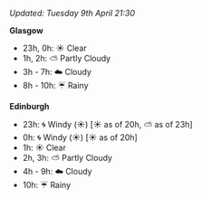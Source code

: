 *Updated: Tuesday 9th April 21:30*

**Glasgow**

* 23h, 0h: :sunny: Clear
* 1h, 2h: :partly_sunny: Partly Cloudy
* 3h - 7h: :cloud: Cloudy
* 8h - 10h: :umbrella: Rainy

**Edinburgh**

* 23h: :cyclone: Windy (:sunny:) [:sunny: as of 20h, :partly_sunny: as of 23h]
* 0h: :cyclone: Windy (:sunny:) [:sunny: as of 20h]
* 1h: :sunny: Clear
* 2h, 3h: :partly_sunny: Partly Cloudy
* 4h - 9h: :cloud: Cloudy
* 10h: :umbrella: Rainy
